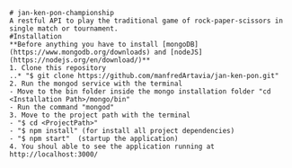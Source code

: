 	# jan-ken-pon-championship
	A restful API to play the traditional game of rock-paper-scissors in single match or tournament.
	#Installation
	**Before anything you have to install [mongoDB](https://www.mongodb.org/downloads) and [nodeJS](https://nodejs.org/en/download/)**
	1. Clone this repository
	..* "$ git clone https://github.com/manfredArtavia/jan-ken-pon.git"
	2. Run the mongod service with the terminal
	- Move to the bin folder inside the mongo installation folder "cd <Installation Path>/mongo/bin"
	- Run the command "mongod"
	3. Move to the project path with the terminal
	- "$ cd <ProjectPath>"
	- "$ npm install" (for install all project dependencies)
	- "$ npm start"  (startup the application)
	4. You shoul able to see the application running at http://localhost:3000/
